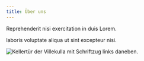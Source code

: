 ```yaml
---
title: Über uns
---
```


Reprehenderit nisi exercitation in duis Lorem.

laboris voluptate aliqua ut sint excepteur nisi.

![Kellertür der Villekulla mit Schriftzug links daneben.](/img/villekulla.jpg 'Say my name!')
